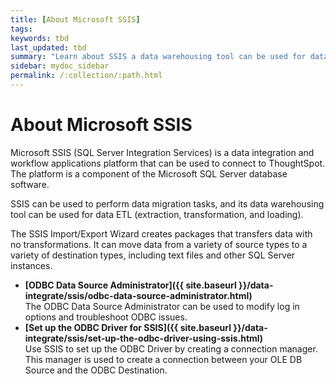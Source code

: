 ```yaml
---
title: [About Microsoft SSIS]
tags: 
keywords: tbd
last_updated: tbd
summary: "Learn about SSIS a data warehousing tool can be used for data ETL."
sidebar: mydoc_sidebar
permalink: /:collection/:path.html
---
```

# About Microsoft SSIS

Microsoft SSIS (SQL Server Integration Services) is a data integration and workflow applications platform that can be used to connect to ThoughtSpot. The platform is a component of the Microsoft SQL Server database software.

SSIS can be used to perform data migration tasks, and its data warehousing tool can be used for data ETL (extraction, transformation, and loading).

The SSIS Import/Export Wizard creates packages that transfers data with no transformations. It can move data from a variety of source types to a variety of destination types, including text files and other SQL Server instances.

-   **[ODBC Data Source Administrator]({{ site.baseurl }}/data-integrate/ssis/odbc-data-source-administrator.html)**  
The ODBC Data Source Administrator can be used to modify log in options and troubleshoot ODBC issues.
-   **[Set up the ODBC Driver for SSIS]({{ site.baseurl }}/data-integrate/ssis/set-up-the-odbc-driver-using-ssis.html)**  
Use SSIS to set up the ODBC Driver by creating a connection manager. This manager is used to create a connection between your OLE DB Source and the ODBC Destination.
